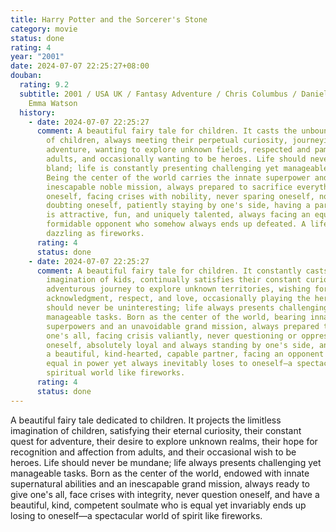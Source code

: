 ```yaml
---
title: Harry Potter and the Sorcerer's Stone
category: movie
status: done
rating: 4
year: "2001"
date: 2024-07-07 22:25:27+08:00
douban:
  rating: 9.2
  subtitle: 2001 / USA UK / Fantasy Adventure / Chris Columbus / Daniel Radcliffe
    Emma Watson
  history:
    - date: 2024-07-07 22:25:27
      comment: A beautiful fairy tale for children. It casts the unbounded imagination
        of children, always meeting their perpetual curiosity, journeying on the
        adventure, wanting to explore unknown fields, respected and pampered by
        adults, and occasionally wanting to be heroes. Life should never be
        bland; life is constantly presenting challenging yet manageable tasks.
        Being the center of the world carries the innate superpower and an
        inescapable noble mission, always prepared to sacrifice everything for
        oneself, facing crises with nobility, never sparing oneself, not
        doubting oneself, patiently staying by one's side, having a partner who
        is attractive, fun, and uniquely talented, always facing an equally
        formidable opponent who somehow always ends up defeated. A lifetime as
        dazzling as fireworks.
      rating: 4
      status: done
    - date: 2024-07-07 22:25:27
      comment: A beautiful fairy tale for children. It constantly casts the wide
        imagination of kids, continually satisfies their constant curiosity and
        adventurous journey to explore unknown territories, wishing for adult's
        acknowledgment, respect, and love, occasionally playing the hero. Life
        should never be uninteresting; life always presents challenging yet
        manageable tasks. Born as the center of the world, bearing innate
        superpowers and an unavoidable grand mission, always prepared to give
        one's all, facing crisis valiantly, never questioning or oppressing
        oneself, absolutely loyal and always standing by one's side, and having
        a beautiful, kind-hearted, capable partner, facing an opponent who is
        equal in power yet always inevitably loses to oneself—a spectacular
        spiritual world like fireworks.
      rating: 4
      status: done
---
```


A beautiful fairy tale dedicated to children. It projects the limitless imagination of children, satisfying their eternal curiosity, their constant quest for adventure, their desire to explore unknown realms, their hope for recognition and affection from adults, and their occasional wish to be heroes. Life should never be mundane; life always presents challenging yet manageable tasks. Born as the center of the world, endowed with innate supernatural abilities and an inescapable grand mission, always ready to give one's all, face crises with integrity, never question oneself, and have a beautiful, kind, competent soulmate who is equal yet invariably ends up losing to oneself—a spectacular world of spirit like fireworks.
